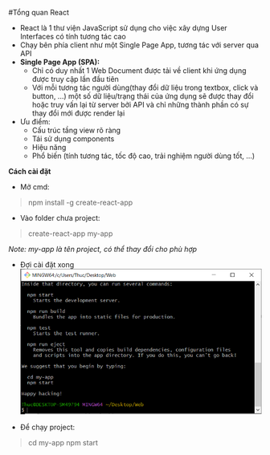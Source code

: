 #Tổng quan React
- React là 1 thư viện JavaScript sử dụng cho việc xây dựng User Interfaces có tính tương tác cao
- Chạy bên phía client như một Single Page App, tương tác với server qua API
- **Single Page App (SPA):**
    + Chỉ có duy nhất 1 Web Document được tải về client khi ứng dụng được truy cập lần đầu tiên
    + Với mỗi tương tác người dùng(thay đổi dữ liệu trong textbox, click và button, ...) một số dữ liệu/trạng thái của ứng dụng sẽ được thay đổi hoặc truy vấn lại từ server bởi API và chỉ những thành phần có sự thay đổi mới được render lại
- Ưu điểm:
    + Cấu trúc tầng view rõ ràng
    + Tái sử dụng components
    + Hiệu năng
    + Phổ biến (tính tương tác, tốc độ cao, trải nghiệm người dùng tốt, ...)

**Cách cài đặt**
- Mở cmd:
> npm install -g create-react-app
- Vào folder chưa project:
> create-react-app my-app

*Note: my-app là tên project, có thể thay đổi cho phù hợp*

- Đợi cài đặt xong
![](../../TaiLieu/pictures/create_react_app.PNG)

- Để chạy project:
> cd my-app
> npm start
